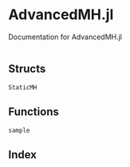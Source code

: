 # AdvancedMH.jl

Documentation for AdvancedMH.jl

```@contents
```

## Structs
```@docs
StaticMH
```

## Functions

```@docs
sample
```

## Index

```@index
```